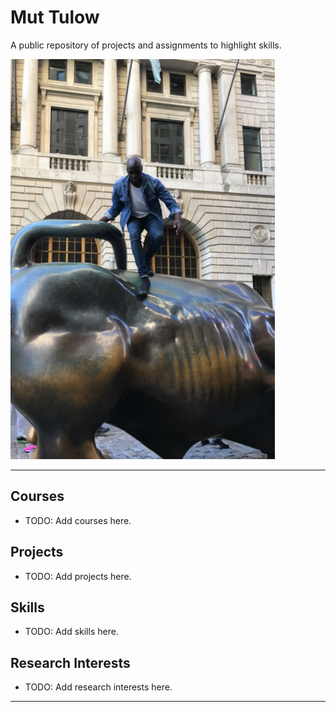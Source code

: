 # Mut Tulow
A public repository of projects and assignments to highlight skills.

![Mut Tulow](./images/IMG_1048.jpeg)

---

## Courses
- TODO: Add courses here.

## Projects
- TODO: Add projects here.

## Skills
- TODO: Add skills here.

## Research Interests
- TODO: Add research interests here.


---